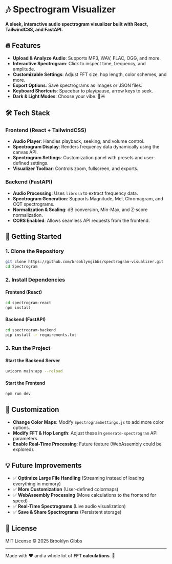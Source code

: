 # 🎶 Spectrogram Visualizer

**A sleek, interactive audio spectrogram visualizer built with React, TailwindCSS, and FastAPI.**

## 🔥 Features
- **Upload & Analyze Audio**: Supports MP3, WAV, FLAC, OGG, and more.
- **Interactive Spectrogram**: Click to inspect time, frequency, and amplitude.
- **Customizable Settings**: Adjust FFT size, hop length, color schemes, and more.
- **Export Options**: Save spectrograms as images or JSON files.
- **Keyboard Shortcuts**: Spacebar to play/pause, arrow keys to seek.
- **Dark & Light Modes**: Choose your vibe. 🌙☀️

## 🛠️ Tech Stack
### Frontend (React + TailwindCSS)
- **Audio Player**: Handles playback, seeking, and volume control.
- **Spectrogram Display**: Renders frequency data dynamically using the canvas API.
- **Spectrogram Settings**: Customization panel with presets and user-defined settings.
- **Visualizer Toolbar**: Controls zoom, fullscreen, and exports.

### Backend (FastAPI)
- **Audio Processing**: Uses `librosa` to extract frequency data.
- **Spectrogram Generation**: Supports Magnitude, Mel, Chromagram, and CQT spectrograms.
- **Normalization & Scaling**: dB conversion, Min-Max, and Z-score normalization.
- **CORS Enabled**: Allows seamless API requests from the frontend.

## 🚀 Getting Started
### 1. Clone the Repository
```sh
git clone https://github.com/brooklyngibbs/spectrogram-visualizer.git
cd Spectrogram
```

### 2. Install Dependencies
#### Frontend (React)
```sh
cd spectrogram-react
npm install
```

#### Backend (FastAPI)
```sh
cd spectrogram-backend
pip install -r requirements.txt
```

### 3. Run the Project
#### Start the Backend Server
```sh
uvicorn main:app --reload
```

#### Start the Frontend
```sh
npm run dev
```

## 🎨 Customization
- **Change Color Maps**: Modify `SpectrogramSettings.js` to add more color options.
- **Modify FFT & Hop Length**: Adjust these in `generate-spectrogram` API parameters.
- **Enable Real-Time Processing**: Future feature (WebAssembly could be explored).

## 💡 Future Improvements
- ✅ **Optimize Large File Handling** (Streaming instead of loading everything in memory)
- ✅ **More Customization** (User-defined colormaps)
- ✅ **WebAssembly Processing** (Move calculations to the frontend for speed)
- ✅ **Real-Time Spectrograms** (Live audio visualization)
- ✅ **Save & Share Spectrograms** (Persistent storage)

## 📜 License
MIT License © 2025 Brooklyn Gibbs

---

Made with ❤️ and a whole lot of **FFT calculations**. 🚀

